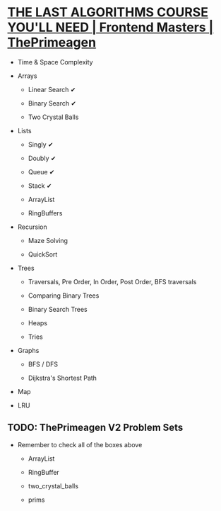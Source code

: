 # [THE LAST ALGORITHMS COURSE YOU'LL NEED | Frontend Masters | ThePrimeagen](https://theprimeagen.github.io/fem-algos/lessons/outro/the-end)

- Time & Space Complexity

- Arrays

  - Linear Search ✔

  - Binary Search ✔

  - Two Crystal Balls

- Lists

  - Singly ✔

  - Doubly ✔

  - Queue ✔

  - Stack ✔

  - ArrayList

  - RingBuffers

- Recursion

  - Maze Solving

  - QuickSort

- Trees

  - Traversals, Pre Order, In Order, Post Order, BFS traversals

  - Comparing Binary Trees

  - Binary Search Trees

  - Heaps

  - Tries

- Graphs

  - BFS / DFS

  - Dijkstra's Shortest Path

- Map

- LRU

## TODO: ThePrimeagen V2 Problem Sets

- Remember to check all of the boxes above

  - ArrayList

  - RingBuffer

  - two_crystal_balls

  - prims
